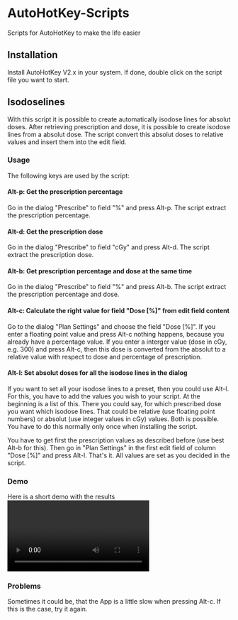 # AutoHotKey-Scripts
Scripts for AutoHotKey to make the life easier

## Installation
Install AutoHotKey V2.x in your system. If done, double click on the script file you want to start.

## Isodoselines
With this script it is possible to create automatically isodose lines for absolut doses. After retrieving prescription and dose, it is possible to create isodose lines from a absolut dose. The script convert this absolut doses to relative values and insert them into the edit field.

### Usage
The following keys are used by the script:

#### Alt-p: Get the prescription percentage
Go in the dialog "Prescribe" to field "%" and press Alt-p. The script extract the prescription percentage.

#### Alt-d: Get the prescription dose
Go in the dialog "Prescribe" to field "cGy" and press Alt-d. The script extract the prescription dose.

#### Alt-b: Get prescription percentage and dose at the same time
Go in the dialog "Prescribe" to field "%" and press Alt-b. The script extract the prescription percentage and dose.

#### Alt-c: Calculate the right value for field "Dose [%]" from edit field content
Go to the dialog "Plan Settings" and choose the field "Dose [%]". If you enter a floating point value and press Alt-c nothing happens, because you already have a percentage value. If you enter a interger value (dose in cGy, e.g. 300) and press Alt-c, then this dose is converted from the absolut to a relative value with respect to dose and percentage of prescription.

#### Alt-l: Set absolut doses for all the isodose lines in the dialog
If you want to set all your isodose lines to a preset, then you could use Alt-l. For this, you have to add the values you wish to your script. At the beginning is a list of this. There you could say, for which prescribed dose you want which isodose lines. That could be relative (use floating point numbers) or absolut (use integer values in cGy) values. Both is possible. You have to do this normally only once when installing the script.

You have to get first the prescription values as described before (use best Alt-b for this). Then go in "Plan Settings" in the first edit field of column "Dose [%]" and press Alt-l. That's it. All values are set as you decided in the script.

### Demo
Here is a short demo with the results
<video src='https://github.com/ZapAddons/AutoHotKey-Scripts/Isodoselines-Demo.mp4' width=320/>

### Problems
Sometimes it could be, that the App is a little slow when pressing Alt-c. If this is the case, try it again.
